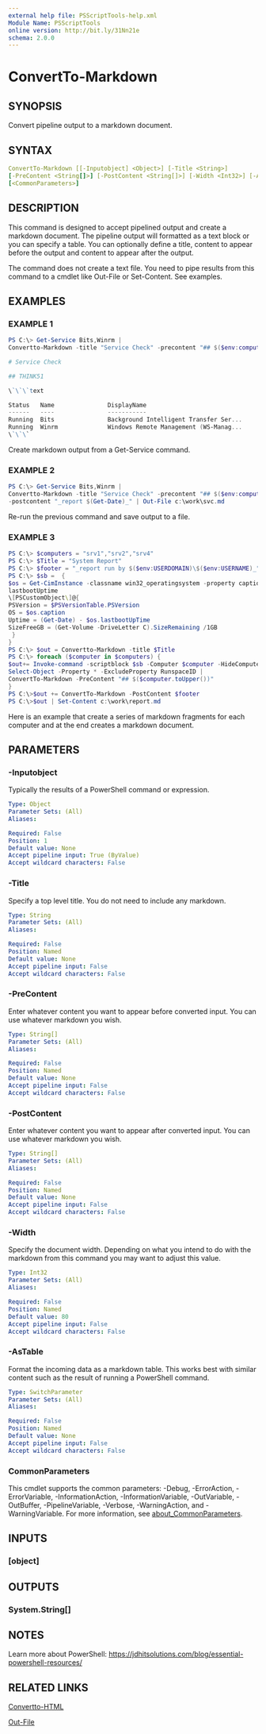 ```yaml
---
external help file: PSScriptTools-help.xml
Module Name: PSScriptTools
online version: http://bit.ly/31Nn21e
schema: 2.0.0
---
```


# ConvertTo-Markdown

## SYNOPSIS

Convert pipeline output to a markdown document.

## SYNTAX

```yaml
ConvertTo-Markdown [[-Inputobject] <Object>] [-Title <String>]
[-PreContent <String[]>] [-PostContent <String[]>] [-Width <Int32>] [-AsTable]
[<CommonParameters>]
```

## DESCRIPTION

This command is designed to accept pipelined output and create a markdown document. The pipeline output will formatted as a text block or you can specify a table. You can optionally define a title, content to appear before the output and content to appear after the output.

The command does not create a text file. You need to pipe results from this command to a cmdlet like Out-File or Set-Content. See examples.

## EXAMPLES

### EXAMPLE 1

```powershell
PS C:\> Get-Service Bits,Winrm |
Convertto-Markdown -title "Service Check" -precontent "## $($env:computername)"

# Service Check

## THINK51

\`\`\`text

Status   Name               DisplayName
------   ----               -----------
Running  Bits               Background Intelligent Transfer Ser...
Running  Winrm              Windows Remote Management (WS-Manag...
\`\`\`
```

Create markdown output from a Get-Service command.

### EXAMPLE 2

```powershell
PS C:\> Get-Service Bits,Winrm |
Convertto-Markdown -title "Service Check" -precontent "## $($env:computername)"`
-postcontent "_report $(Get-Date)_" | Out-File c:\work\svc.md
```

Re-run the previous command and save output to a file.

### EXAMPLE 3

```powershell
PS C:\> $computers = "srv1","srv2","srv4"
PS C:\> $Title = "System Report"
PS C:\> $footer = "_report run by $($env:USERDOMAIN)\$($env:USERNAME)_"
PS C:\> $sb =  {
$os = Get-CimInstance -classname win32_operatingsystem -property caption,
lastbootUptime
\[PSCustomObject\]@{
PSVersion = $PSVersionTable.PSVersion
OS = $os.caption
Uptime = (Get-Date) - $os.lastbootUpTime
SizeFreeGB = (Get-Volume -DriveLetter C).SizeRemaining /1GB
 }
}
PS C:\> $out = Convertto-Markdown -title $Title
PS C:\> foreach ($computer in $computers) {
$out+= Invoke-command -scriptblock $sb -Computer $computer -HideComputerName |
Select-Object -Property * -ExcludeProperty RunspaceID |
ConvertTo-Markdown -PreContent "## $($computer.toUpper())"
}
PS C:\>$out += ConvertTo-Markdown -PostContent $footer
PS C:\>$out | Set-Content c:\work\report.md
```

Here is an example that create a series of markdown fragments for each computer and at the end creates a markdown document.

## PARAMETERS

### -Inputobject

Typically the results of a PowerShell command or expression.

```yaml
Type: Object
Parameter Sets: (All)
Aliases:

Required: False
Position: 1
Default value: None
Accept pipeline input: True (ByValue)
Accept wildcard characters: False
```

### -Title

Specify a top level title. You do not need to include any markdown.

```yaml
Type: String
Parameter Sets: (All)
Aliases:

Required: False
Position: Named
Default value: None
Accept pipeline input: False
Accept wildcard characters: False
```

### -PreContent

Enter whatever content you want to appear before converted input. You can use whatever markdown you wish.

```yaml
Type: String[]
Parameter Sets: (All)
Aliases:

Required: False
Position: Named
Default value: None
Accept pipeline input: False
Accept wildcard characters: False
```

### -PostContent

Enter whatever content you want to appear after converted input. You can use whatever markdown you wish.

```yaml
Type: String[]
Parameter Sets: (All)
Aliases:

Required: False
Position: Named
Default value: None
Accept pipeline input: False
Accept wildcard characters: False
```

### -Width

Specify the document width. Depending on what you intend to do with the markdown from this command you may want to adjust this value.

```yaml
Type: Int32
Parameter Sets: (All)
Aliases:

Required: False
Position: Named
Default value: 80
Accept pipeline input: False
Accept wildcard characters: False
```

### -AsTable

Format the incoming data as a markdown table.
This works best with similar content such as the result of running a PowerShell command.

```yaml
Type: SwitchParameter
Parameter Sets: (All)
Aliases:

Required: False
Position: Named
Default value: None
Accept pipeline input: False
Accept wildcard characters: False
```

### CommonParameters

This cmdlet supports the common parameters: -Debug, -ErrorAction, -ErrorVariable, -InformationAction, -InformationVariable, -OutVariable, -OutBuffer, -PipelineVariable, -Verbose, -WarningAction, and -WarningVariable. For more information, see [about_CommonParameters](http://go.microsoft.com/fwlink/?LinkID=113216).

## INPUTS

### [object]

## OUTPUTS

### System.String[]

## NOTES

Learn more about PowerShell: https://jdhitsolutions.com/blog/essential-powershell-resources/

## RELATED LINKS

[Convertto-HTML]()

[Out-File]()
